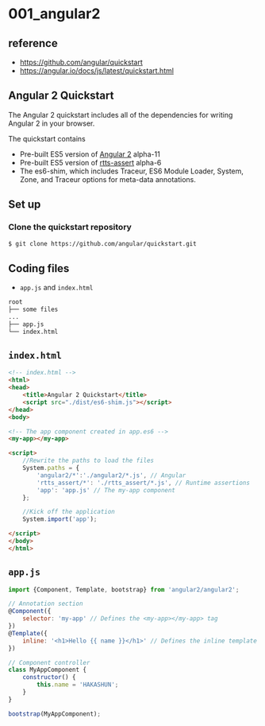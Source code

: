 # 001_angular2

## reference

- https://github.com/angular/quickstart
- https://angular.io/docs/js/latest/quickstart.html

## Angular 2 Quickstart

The Angular 2 quickstart includes all of the dependencies for writing Angular 2 in your browser.

The quickstart contains
 - Pre-built ES5 version of [Angular 2](https://www.npmjs.com/package/angular2) alpha-11
 - Pre-built ES5 version of [rtts-assert](https://www.npmjs.com/package/rtts-assert) alpha-6
 - The es6-shim, which includes Traceur, ES6 Module Loader, System, Zone, and Traceur options for meta-data annotations.

## Set up

### Clone the quickstart repository

```bash
$ git clone https://github.com/angular/quickstart.git
```

## Coding files

- `app.js` and `index.html`

```bash
root
├── some files
...
├── app.js
└── index.html

```

## `index.html`

```html
<!-- index.html -->
<html>
<head>
    <title>Angular 2 Quickstart</title>
    <script src="./dist/es6-shim.js"></script>
</head>
<body>

<!-- The app component created in app.es6 -->
<my-app></my-app>

<script>
    //Rewrite the paths to load the files
    System.paths = {
        'angular2/*':'./angular2/*.js', // Angular
        'rtts_assert/*': './rtts_assert/*.js', // Runtime assertions
        'app': 'app.js' // The my-app component
    };

    //Kick off the application
    System.import('app');

</script>
</body>
</html>
```

## `app.js`

```javascript
import {Component, Template, bootstrap} from 'angular2/angular2';

// Annotation section
@Component({
    selector: 'my-app' // Defines the <my-app></my-app> tag
})
@Template({
    inline: '<h1>Hello {{ name }}</h1>' // Defines the inline template for the component
})

// Component controller
class MyAppComponent {
    constructor() {
        this.name = 'HAKASHUN';
    }
}

bootstrap(MyAppComponent);
```


